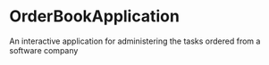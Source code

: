 # OrderBookApplication
An interactive application for administering the tasks ordered from a software company
